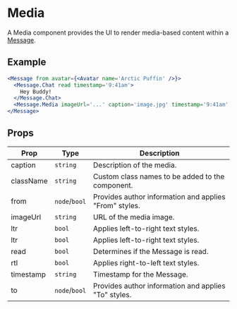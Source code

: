 # Media

A Media component provides the UI to render media-based content within a [Message](./Message.md).


## Example

```jsx
<Message from avatar={<Avatar name='Arctic Puffin' />}>
  <Message.Chat read timestamp='9:41am'>
    Hey Buddy!
  </Message.Chat>
  <Message.Media imageUrl='...' caption='image.jpg' timestamp='9:41am' read />
</Message>
```


## Props

| Prop | Type | Description |
| --- | --- | --- |
| caption | `string` | Description of the media. |
| className | `string` | Custom class names to be added to the component. |
| from | `node`/`bool` | Provides author information and applies "From" styles. |
| imageUrl | `string` | URL of the media image. |
| ltr | `bool` | Applies left-to-right text styles. |
| ltr | `bool` | Applies left-to-right text styles. |
| read | `bool` | Determines if the Message is read. |
| rtl | `bool` | Applies right-to-left text styles. |
| timestamp | `string` | Timestamp for the Message. |
| to | `node`/`bool` | Provides author information and applies "To" styles. |

